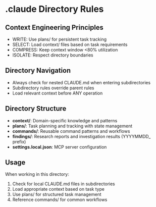 # .claude Directory Rules

## Context Engineering Principles

- WRITE: Use plans/ for persistent task tracking
- SELECT: Load context/ files based on task requirements
- COMPRESS: Keep context window <80% utilization
- ISOLATE: Respect directory boundaries

## Directory Navigation

- Always check for nested CLAUDE.md when entering subdirectories
- Subdirectory rules override parent rules
- Load relevant context before ANY operation

## Directory Structure

- **context/**: Domain-specific knowledge and patterns
- **plans/**: Task planning and tracking with state management
- **commands/**: Reusable command patterns and workflows
- **findings/**: Research reports and investigation results (YYYYMMDD_ prefix)
- **settings.local.json**: MCP server configuration

## Usage

When working in this directory:

1. Check for local CLAUDE.md files in subdirectories
2. Load appropriate context based on task type
3. Use plans/ for structured task management
4. Reference commands/ for common workflows
